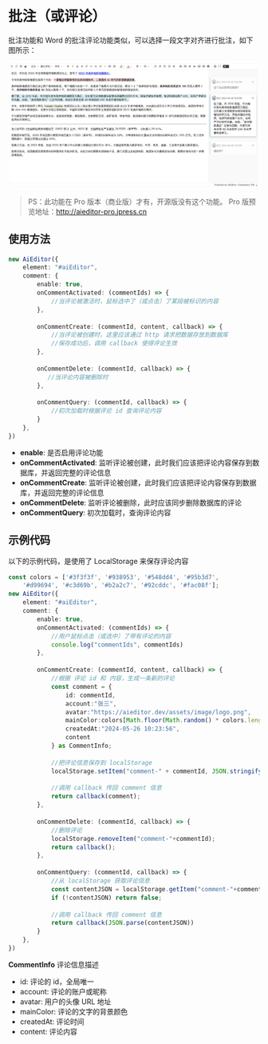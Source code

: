 # 批注（或评论）
批注功能和 Word 的批注评论功能类似，可以选择一段文字对齐进行批注，如下图所示：

![](../../assets/image/comment.png)

> PS：此功能在 Pro 版本（商业版）才有，开源版没有这个功能。 Pro 版预览地址：http://aieditor-pro.jpress.cn 

## 使用方法

```typescript
new AiEditor({
    element: "#aiEditor",
    comment: {
        enable: true,
        onCommentActivated: (commentIds) => {
            //当评论被激活时，鼠标选中了（或点击）了某段被标识的内容
        },

        onCommentCreate: (commentId, content, callback) => {
            //当评论被创建时，这里应该通过 http 请求把数据存放到数据库
            //保存成功后，调用 callback 使得评论生效
        },

        onCommentDelete: (commentId, callback) => {
           //当评论内容被删除时
        },

        onCommentQuery: (commentId, callback) => {
            //初次加载时根据评论 id 查询评论内容
        }
    },
})
```

- **enable**: 是否启用评论功能
- **onCommentActivated**: 监听评论被创建，此时我们应该把评论内容保存到数据库，并返回完整的评论信息
- **onCommentCreate**:  监听评论被创建，此时我们应该把评论内容保存到数据库，并返回完整的评论信息
- **onCommentDelete**:  监听评论被删除，此时应该同步删除数据库的评论
- **onCommentQuery**:  初次加载时，查询评论内容


## 示例代码

以下的示例代码，是使用了 LocalStorage 来保存评论内容

```typescript
const colors = ['#3f3f3f', '#938953', '#548dd4', '#95b3d7', 
    '#d99694', '#c3d69b', '#b2a2c7', '#92cddc', '#fac08f'];
new AiEditor({
    element: "#aiEditor",
    comment: {
        enable: true,
        onCommentActivated: (commentIds) => {
            //用户鼠标点击（或选中）了带有评论的内容
            console.log("commentIds", commentIds)
        },

        onCommentCreate: (commentId, content, callback) => {
            //根据 评论 id 和 内容，生成一条新的评论
            const comment = {
                id: commentId,
                account:"张三",
                avatar:"https://aieditor.dev/assets/image/logo.png",
                mainColor:colors[Math.floor(Math.random() * colors.length)],
                createdAt:"2024-05-26 10:23:56",
                content
            } as CommentInfo;
            
            //把评论信息保存到 localStorage
            localStorage.setItem("comment-" + commentId, JSON.stringify(comment));
            
            //调用 callback 传回 comment 信息
            return callback(comment);
        },

        onCommentDelete: (commentId, callback) => {
            //删除评论
            localStorage.removeItem("comment-"+commentId);
            return callback();
        },

        onCommentQuery: (commentId, callback) => {
            //从 localStorage 获取评论信息
            const contentJSON = localStorage.getItem("comment-"+commentId);
            if (!contentJSON) return false;

            //调用 callback 传回 comment 信息
            return callback(JSON.parse(contentJSON))
        }
    },
})
```

**CommentInfo** 评论信息描述
- id: 评论的 id，全局唯一
- account: 评论的账户或昵称
- avatar: 用户的头像 URL 地址
- mainColor: 评论的文字的背景颜色
- createdAt: 评论时间
- content: 评论内容